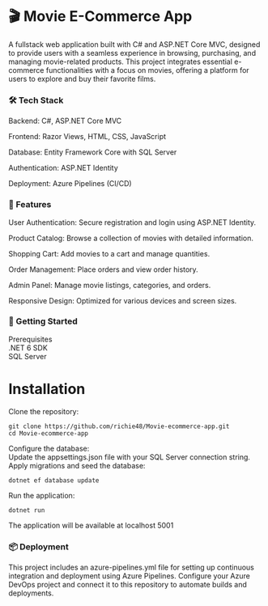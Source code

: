 # 🎬 Movie E-Commerce App
A fullstack web application built with C# and ASP.NET Core MVC, designed to provide users with a seamless experience in browsing, purchasing, and managing movie-related products. This project integrates essential e-commerce functionalities with a focus on movies, offering a platform for users to explore and buy their favorite films.   

### 🛠️ Tech Stack
Backend: C#, ASP.NET Core MVC   

Frontend: Razor Views, HTML, CSS, JavaScript   

Database: Entity Framework Core with SQL Server   

Authentication: ASP.NET Identity   

Deployment: Azure Pipelines (CI/CD)   
   
### 🚀 Features
User Authentication: Secure registration and login using ASP.NET Identity.

Product Catalog: Browse a collection of movies with detailed information.

Shopping Cart: Add movies to a cart and manage quantities.

Order Management: Place orders and view order history.

Admin Panel: Manage movie listings, categories, and orders.

Responsive Design: Optimized for various devices and screen sizes.

### 🧪 Getting Started
Prerequisites   
.NET 6 SDK   
SQL Server   

# Installation
Clone the repository:   
```
git clone https://github.com/richie48/Movie-ecommerce-app.git   
cd Movie-ecommerce-app
```

Configure the database:   
Update the appsettings.json file with your SQL Server connection string.
Apply migrations and seed the database:
```
dotnet ef database update
```

Run the application:
```  
dotnet run
```

The application will be available at localhost 5001

### 📦 Deployment
This project includes an azure-pipelines.yml file for setting up continuous integration and deployment using Azure Pipelines. Configure your Azure DevOps project and connect it to this repository to automate builds and deployments.
